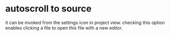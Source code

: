 # autoscroll to source
it can be invoked from the settings icon in project view.
checking this option enables clicking a file to open this file with a new editor.
